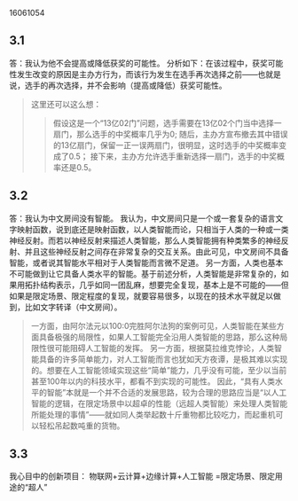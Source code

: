 ﻿16061054
## 3.1
答：我认为他不会提高或降低获奖的可能性。
分析如下：在该过程中，获奖可能性发生改变的原因是主办方行为，而该行为发生在选手再次选择之前——也就是说，选手的再次选择，并不会影响（提高或降低）获奖可能性。
> 这里还可以这么想：
>> 假设这是一个“13亿02门”问题，选手需要在13亿02个门当中选择一扇门，那么选手的中奖概率几乎为0;
随后，主办方宣布撤去其中错误的13亿扇门，保留一正一误两扇门，很明显，这时选手的中奖概率变成了0.5；
接下来，主办方允许选手重新选择一扇门，选手的中奖概率还是0.5。
## 3.2
答：我认为中文房间没有智能。
我认为，中文房间只是一个或一套复杂的语言文字映射函数，说到底还是映射函数，以人类智能而论，只相当于人类的一种或一类神经反射。而若以神经反射来描述人类智能，那么人类智能拥有种类繁多的神经反射、并且这些神经反射之间存在非常复杂的交互关系。由此可见，中文房间不具备智能，或者说其智能水平相对于人类智能而言微不足道。
另一方面，人类也基本不可能做到让它具备人类水平的智能。基于前述分析，人类智能是非常复杂的，如果用拓扑结构表示，几乎如同一团乱麻，想要完全复现，基本上是不可能的——但如果是限定场景、限定程度的复现，就要容易很多，以现在的技术水平就足以做到，比如文字转译（中文房间）。
> 一方面，由阿尔法元以100:0完胜阿尔法狗的案例可见，人类智能在某些方面具备极强的局限性，如果人工智能完全沿用人类智能的思路，那么这种局限性很可能阻碍人工智能的发挥。
另一方面，根据莫拉维克悖论，人类智能具备的许多简单能力，对人工智能而言也犹如天方夜谭，是极其难以实现的。想要在人工智能领域实现这些“简单”能力，几乎没有可能，至少以当前甚至100年以内的科技水平，都看不到实现的可能性。
因此，“具有人类水平的智能”本就是一个并不合适的发展思路，较为合理的思路应当是“以人工智能的逻辑，在限定场景中以超卓的性能（远超人类智能）来处理人类智能所能处理的事情”——就如同人类举起数十斤重物都比较吃力，而起重机可以轻松吊起数吨重的货物。
## 3.3
我心目中的创新项目：
物联网+云计算+边缘计算+人工智能
=限定场景、限定用途的“超人”











